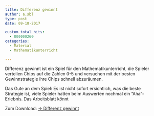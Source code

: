 ```yaml
---
title: Differenz gewinnt
author: a.sbl
type: post
date: 09-10-2017

custom_total_hits:
  - 000000260
categories:
  - Material
  - Mathematikunterricht

---
```

Differenz gewinnt ist ein Spiel für den Mathematikunterricht, die Spieler verteilen Chips auf die Zahlen 0-5 und versuchen mit der besten Gewinnstrategie ihre Chips schnell abzuräumen.

Das Gute an dem Spiel: Es ist nicht sofort ersichtlich, was die beste Strategie ist, viele Spieler hatten beim Auswerten nochmal ein &#8220;Aha&#8221;-Erlebnis. Das Arbeitsblatt könnt

Zum Download: [-> Differenz gewinnt][1]

 [1]: https://it-teaching.de/uploader/public/differenz-gewinnt.pdf